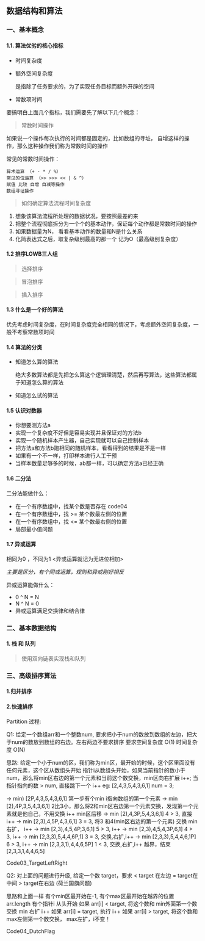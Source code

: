 ##  数据结构和算法



### 一、基本概念

#### 1.1. 算法优劣的核心指标

* 时间复杂度

* 额外空间复杂度

  是指除了任务要求的，为了实现任务目标而额外开辟的空间

* 常数项时间



要搞明白上面几个指标，我们需要先了解以下几个概念：

> 常数时间操作

如果说一个操作每次执行的时间都是固定的，比如数组的寻址， 自增这样的操作，那么这种操作我们称为常数时间的操作

常见的常数时间操作：

```
算术运算 （+ - * / %）
常见的位运算 （>> >>> << | & ^）
赋值 比较 自增 自减等操作
数组寻址操作
```



> 如何确定算法流程时间复杂度

1. 想象该算法流程所处理的数据状况，要按照最差的来
2. 把整个流程彻底拆分为一个个的基本动作，保证每个动作都是常数时间的操作
3. 如果数据量为N， 看看基本动作的数量和N是什么关系
4. 化简表达式之后，取复杂级别最高的那一个 记为O（最高级别复杂度）



#### 1.2 排序LOWB三人组

> 选择排序



> 冒泡排序



> 插入排序



#### 1.3 什么是一个好的算法

优先考虑时间复杂度，在时间复杂度完全相同的情况下，考虑额外空间复杂度，一般不考察常数项时间



#### 1.4 算法的分类

* 知道怎么算的算法

  绝大多数算法都是先把怎么算这个逻辑理清楚，然后再写算法，这些算法都属于知道怎么算的算法

* 知道怎么试的算法



#### 1.5 认识对数器

* 你想要测方法a
* 实现一个复杂度不好但是容易实现并且保证对的方法b
* 实现一个随机样本产生器，自己实现就可以自己控制样本
* 把方法a和方法b跑相同的随机样本，看看得到的结果是不是一样
* 如果有一个不一样，打印样本进行人工干预
* 当样本数量足够多的时候，ab都一样，可以确定方法a已经正确



#### 1.6 二分法

二分法能做什么：

* 在一个有序数组中，找某个数是否存在   code04
* 在一个有序数组中，找 >= 某个数最左侧的位置
* 在一个有序数组中，找 <= 某个数最右侧的位置
* 局部最小值问题


#### 1.7 异或运算

相同为0 ，不同为1   <异或运算就记为无进位相加>

*主要是区分，有个同或运算，规则和异或刚好相反*

异或运算能做什么：

* 0 ^ N  = N
* N ^ N =  0
* 异或运算满足交换律和结合律



### 二、基本数据结构

#### 1. 栈 和 队列

> 使用双向链表实现栈和队列

### 三、高级排序算法

#### 1.归并排序
#### 2.快速排序

Partition 过程:

Q1:
给定一个数组arr和一个整数num, 要求把小于num的数放到数组的左边，把大于num的数放到数组的右边。左右两边不要求排序
要求空间复杂度 O(1) 时间复杂度 O(N)

思路: 给定一个小于num的区，我们称为min区，最开始的时候，这个区里面没有任何元素，这个区从数组头开始
指针i从数组头开始，如果当前指针的数小于num，那么将min区右边的第一个元素和当前这个数交换，min区向右扩展 i++;
当指针指向的数 > num, 直接跳下一个 i++
eg:
[2,4,3,5,4,3,6,1] num = 3;

-> min) [2P,4,3,5,4,3,6,1]  第一步有个min i指向数组的第一个元素
-> min [2),4P,3,5,4,3,6,1]  2比3小，那么将2和min区右边第一个元素交换，发现第一个元素就是他自己，不用交换 i++ min区后移 
-> min [2),4,3P,5,4,3,6,1]  4 > 3, 直接 i++
-> min [2,3),4,5P,4,3,6,1]  3 = 3, 将3 和4(min区右边的第一个元素) 交换 min右扩， i++
-> min [2,3),4,5,4P,3,6,1]  5 > 3, i++
-> min [2,3),4,5,4,3P,6,1]  4 > 3, i++
-> min [2,3,3),5,4,4,6P,1]  3 = 3, 交换,右扩,i++
-> min [2,3,3),5,4,4,6,1P]  6 > 3, i++
-> min [2,3,3,1),4,4,6,5P]  1 < 3, 交换,右扩,i++ 越界，结束
[2,3,3,1,4,4,6,5]

Code03_TargetLeftRight

Q2: 
对上面的问题进行升级, 给定一个数 target，要求 < target 在左边 = target在中间 > target在右边
(荷兰国旗问题)

思路和上面一样
有个min区最开始在-1, 有个max区最开始在越界的位置 arr.length
有个指针i 从头开始
如果 arr[i] < target, 将这个数和 min外面第一个数交换 min 右扩 i++
如果 arr[i] = target, 执行 i++
如果 arr[i] > target, 将这个数和max左侧第一个数交换， max左扩，i不变！

Code04_DutchFlag





